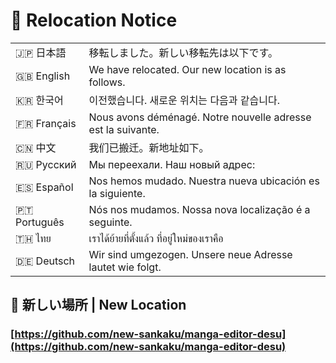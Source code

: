 # 📢 Relocation Notice

<table>
  <tr>
    <td>🇯🇵 日本語</td>
    <td>移転しました。新しい移転先は以下です。</td>
  </tr>
  <tr>
    <td>🇬🇧 English</td>
    <td>We have relocated. Our new location is as follows.</td>
  </tr>
  <tr>
    <td>🇰🇷 한국어</td>
    <td>이전했습니다. 새로운 위치는 다음과 같습니다.</td>
  </tr>
  <tr>
    <td>🇫🇷 Français</td>
    <td>Nous avons déménagé. Notre nouvelle adresse est la suivante.</td>
  </tr>
  <tr>
    <td>🇨🇳 中文</td>
    <td>我们已搬迁。新地址如下。</td>
  </tr>
  <tr>
    <td>🇷🇺 Русский</td>
    <td>Мы переехали. Наш новый адрес:</td>
  </tr>
  <tr>
    <td>🇪🇸 Español</td>
    <td>Nos hemos mudado. Nuestra nueva ubicación es la siguiente.</td>
  </tr>
  <tr>
    <td>🇵🇹 Português</td>
    <td>Nós nos mudamos. Nossa nova localização é a seguinte.</td>
  </tr>
  <tr>
    <td>🇹🇭 ไทย</td>
    <td>เราได้ย้ายที่ตั้งแล้ว ที่อยู่ใหม่ของเราคือ</td>
  </tr>
  <tr>
    <td>🇩🇪 Deutsch</td>
    <td>Wir sind umgezogen. Unsere neue Adresse lautet wie folgt.</td>
  </tr>
</table>

## 🔗 新しい場所 | New Location
### [https://github.com/new-sankaku/manga-editor-desu](https://github.com/new-sankaku/manga-editor-desu)
